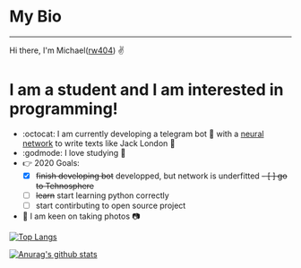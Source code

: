 # My Bio
-----------

Hi there, I'm Michael([rw404](https://github.com/rw404)) :v:

# I am a student and I am interested in programming!

+ :octocat: I am currently developing a telegram bot :speech_balloon:  with a [neural network](https://github.com/rw404/study/tree/master/personal/grokking_deep_learning) to write texts like Jack
  London :blue_book:
+ :godmode: I love studying :raised_hands:
+ :point_right: 2020 Goals: 
  - [x] ~~finish developing bot~~ developped, but network is underfitted
  ~~- [ ] go to Tehnosphere~~
  - [ ] ~~learn~~ start learning python correctly
  - [ ] start contirbuting to open source project
+ :space_invader: I am keen on taking photos :camera:

[![Top
Langs](https://github-readme-stats.vercel.app/api/top-langs/?username=rw404)](https://github.com/anuraghazra/github-readme-stats)

[![Anurag's github
stats](https://github-readme-stats.vercel.app/api?username=rw404&show_icons=true&theme=default)](https://github.com/anuraghazra/github-readme-stats)


